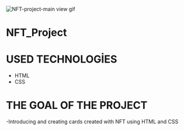 ![NFT-project-main view gif](nft-project.gif)

# NFT_Project

# USED TECHNOLOGİES

- HTML
- CSS

# THE GOAL OF THE PROJECT

-Introducing and creating cards created with NFT using HTML and CSS
